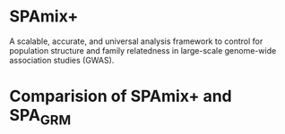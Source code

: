 # SPAmix+
A scalable, accurate, and universal analysis framework to control for population structure and family relatedness in large-scale genome-wide association studies (GWAS).

# Comparision of SPAmix+ and SPA<sub>GRM</sub>

